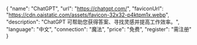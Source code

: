{
    "name": "ChatGPT",
    "url": "https://chatgpt.com/",
    "faviconUrl": "https://cdn.oaistatic.com/assets/favicon-32x32-p4ktpm1x.webp",
    "description": "ChatGPT 可帮助您获得答案、寻找灵感并提高工作效率。",
    "language": "中文",
    "connection": "魔法",
    "price": "免费",
    "register": "需注册"
}